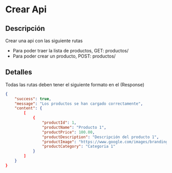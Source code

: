 # Crear Api 

## Descripción

Crear una api con las siguiente rutas
- Para poder traer la lista de productos, GET: productos/
- Para poder crear un producto, POST: productos/

## Detalles

Todas las rutas deben tener el siguiente formato en el (Response)
```json
{
    "success": true,
    "message": "Los productos se han cargado correctamente",
    "content": {
        [
            {
                "productId": 1,
                "productName": "Producto 1",
                "productPrice": 100.00,
                "productDescription": "Descripción del producto 1",
                "productImage": "https://www.google.com/images/branding/googlelogo/2x/googlelogo_color_272x92dp.png",
                "productCategory": "Categoria 1"
            }
        ]
    }
}
```